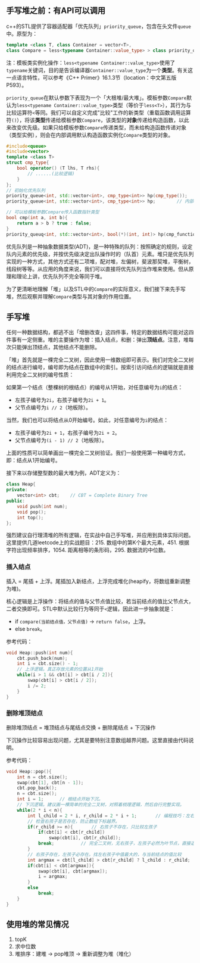 ## 手写堆之前：有API可以调用

c++的STL提供了容器适配器「优先队列」`priority_queue`，包含在头文件`queue`中。原型为：

``` c++
template <class T, class Container = vector<T>,
class Compare = less<typename Container::value_type> > class priority_queue;
```

注：模板类实例化操作：`less<typename Container::value_type>`使用了`typename`关键词，目的是告诉编译器`Container::value_type`为一个**类型**。有关这一点语言特性，可以参考《C++ Primer》16.1.3节（location：中文第五版P593）。

`priority_queue`在默认参数下表现为一个「大根堆/最大堆」。模板参数`Compare`默认为`less<typename Container::value_type>`类型（等价于`less<T>`），其行为与比较运算符`<`等同。我们可以自定义完成"比较"工作的新类型（重载函数调用运算符`()`），将该**类型**传递给模板参数`Compare`，该类型的**对象**传递给构造函数，以此来改变优先级。如果只给模板参数`Compare`传递类型，而未给构造函数传递对象（类型实例），则会在内部调用默认构造函数实例化`Compare`类型的对象。

``` c++
#include<queue>
#include<vector>
template <class T>
struct cmp_type{
	bool operator() (T lhs, T rhs){
		// ......(比较逻辑)
	}
};
// 初始化优先队列
priority_queue<int, std::vector<int>, cmp_type<int>> hp(cmp_type());
priority_queue<int, std::vector<int>, cmp_type<int>> hp;		// 内部构造一个cmp_type类型的（函数）对象，调用该对象完成比较任务。

// 可以给模板参数Compare传入函数指针类型
bool cmp(int a, int b){
	return a > b ? true : false;
}
priority_queuq<int, std::vector<int>, bool(*)(int, int)> hp(cmp_function);
```

优先队列是一种抽象数据类型(ADT)，是一种特殊的队列：按照确定的规则，设定队内元素的优先级，并按优先级决定出队操作时的（队首）元素。堆只是优先队列实现的一种方式，其他方式还有二项堆，配对堆，左偏树，斐波那契堆，平衡树，线段树等等。从应用的角度来说，我们可以直接将优先队列当作堆来使用。但从原理和理论上讲，优先队列不完全等同于堆。

为了更清晰地理解「堆」以及STL中的`Compare`的实际意义，我们接下来先手写堆，然后观察并理解`Compare`类型与其对象的作用位置。

## 手写堆

任何一种数据结构，都逃不出「增删改查」这四件事，特定的数据结构可能对这四件事有一定侧重。堆的主要操作为增：插入结点，和删：弹出**顶结点**。注意，堆每次只能弹出顶结点，其他结点不能删除。

「堆」首先就是一棵完全二叉树，因此使用一维数组即可表示。我们对完全二叉树的结点进行编号，编号即为结点在数组中的索引。按索引访问结点的逻辑就是直接利用完全二叉树的编号性质：

如果第一个结点（整棵树的根结点）的编号从1开始，对任意编号为`i`的结点：

+ 左孩子编号为`2i`，右孩子编号为`2i + 1`。
+ 父节点编号为`i // 2`（地板除）。

当然，我们也可以将结点从0开始编号。如此，对任意编号为`i`的结点：

+ 左孩子编号为`2i + 1`，右孩子编号为`2i + 2`。
+ 父节点编号为`(i - 1) // 2`（地板除）。

上面的性质可以简单画出一棵完全二叉树验证。我们一般使用第一种编号方式，即：结点从1开始编号。

接下来以存储整型数的最大堆为例，ADT定义为：

``` c++
class Heap{
private:
	vector<int>	cbt;	// CBT = Complete Binary Tree
public:
	void push(int num);
	void pop();
	int top();
};
```

强烈建议自行理清堆的所有逻辑，在实战中自己手写堆，并应用到具体实际问题。这里提供几道leetcode上的实战题目：215. 数组中的第K个最大元素，451. 根据字符出现频率排序，1054. 距离相等的条形码，295. 数据流的中位数。

### 插入结点

插入 = 尾插 + 上浮。尾插加入新结点，上浮完成堆化(heapify，将数组重新调整为堆)。

核心逻辑是上浮操作：将结点的值与父节点值比较，若当前结点的值比父节点大，二者交换即可。STL中默认比较行为等同于`<`逻辑，因此进一步抽象就是：

+ if `compare(当前结点值，父节点值)` → `return false`，上浮。
+ else `break`。

参考代码：

``` c++
void Heap::push(int num){
	cbt.push_back(num);
	int i = cbt.size() - 1;
	// 上浮逻辑。真正存放元素的位置从1开始
	while(i > 1 && cbt[i] > cbt[i / 2]){
		swap(cbt[i] > cbt[i / 2]);
		i /= 2;
	}
}
```

### 删除堆顶结点

删除堆顶结点 = 堆顶结点与尾结点交换 + 删除尾结点 + 下沉操作

下沉操作比较容易出现问题，尤其是要特别注意数组越界问题。这里直接由代码说明。

参考代码：

``` c++
void Heap::pop(){
	int n = cbt.size();
	swap(cbt[1], cbt[n - 1]);
	cbt.pop_back();
	n = cbt.size();
	int i = 1;		// 根结点开始下沉。
	// 下沉逻辑。建议画一棵简单的完全二叉树，对照着梳理逻辑，然后自行完整实现。
	while(2 * i < n){
		int l_child = 2 * i, r_child = 2 * i + 1;		// 编程技巧：左右孩子索引会多次反复使用，不妨存下来，给个语义清晰的别名。
		// 检查右孩子是否存在，防止数组下标越界。
		if(r_child >= n){		// 右孩子不存在，只比较左孩子
			if(cbt[i] < cbt[r_child])
				swap(cbt[i], cbt[r_child]);
			break;			// 完全二叉树，无右孩子，左孩子必然为叶节点，直接退出。
		}
		// 右孩子存在，左孩子必存在。找左右孩子中值最大的，与当前结点的值比较
		int argmax = cbt[l_child] > cbt[r_child] ? l_child : r_child;
		if(cbt[i] < cbt[argmax]){
			swap(cbt[i], cbt[argmax]);
			i = argmax;
		}
		else
			break;
	}
}
```

## 使用堆的常见情况

1. topK
2. 求中位数
3. 堆排序：建堆 → pop堆顶 → 重新调整为堆（堆化）
